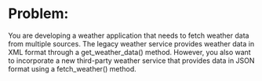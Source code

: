 # Problem:
You are developing a weather application that needs to fetch weather data from multiple sources. The legacy weather service provides weather data in XML format through a get_weather_data() method. However, you also want to incorporate a new third-party weather service that provides data in JSON format using a fetch_weather() method.